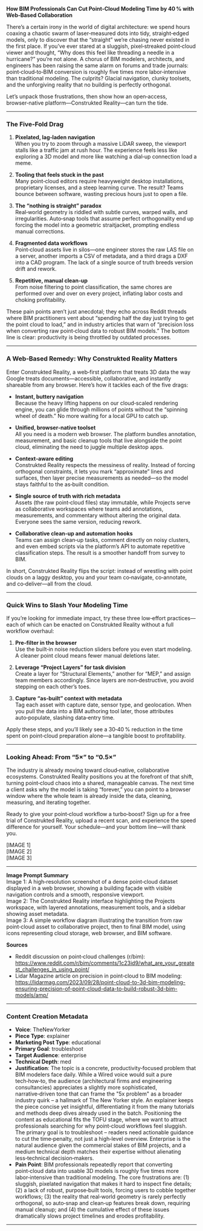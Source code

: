 **How BIM Professionals Can Cut Point‑Cloud Modeling Time by 40 % with Web‑Based Collaboration**

There’s a certain irony in the world of digital architecture: we spend hours coaxing a chaotic swarm of laser‑measured dots into tidy, straight‑edged models, only to discover that the “straight” we’re chasing never existed in the first place. If you’ve ever stared at a sluggish, pixel‑streaked point‑cloud viewer and thought, “Why does this feel like threading a needle in a hurricane?” you’re not alone. A chorus of BIM modelers, architects, and engineers has been raising the same alarm on forums and trade journals: point‑cloud‑to‑BIM conversion is roughly five times more labor‑intensive than traditional modeling. The culprits? Glacial navigation, clunky toolsets, and the unforgiving reality that no building is perfectly orthogonal.

Let’s unpack those frustrations, then show how an open‑access, browser‑native platform—Construkted Reality—can turn the tide.

---

### The Five‑Fold Drag

1. **Pixelated, lag‑laden navigation**  
   When you try to zoom through a massive LiDAR sweep, the viewport stalls like a traffic jam at rush hour. The experience feels less like exploring a 3D model and more like watching a dial‑up connection load a meme.

2. **Tooling that feels stuck in the past**  
   Many point‑cloud editors require heavyweight desktop installations, proprietary licenses, and a steep learning curve. The result? Teams bounce between software, wasting precious hours just to open a file.

3. **The “nothing is straight” paradox**  
   Real‑world geometry is riddled with subtle curves, warped walls, and irregularities. Auto‑snap tools that assume perfect orthogonality end up forcing the model into a geometric straitjacket, prompting endless manual corrections.

4. **Fragmented data workflows**  
   Point‑cloud assets live in silos—one engineer stores the raw LAS file on a server, another imports a CSV of metadata, and a third drags a DXF into a CAD program. The lack of a single source of truth breeds version drift and rework.

5. **Repetitive, manual clean‑up**  
   From noise filtering to point classification, the same chores are performed over and over on every project, inflating labor costs and choking profitability.

These pain points aren’t just anecdotal; they echo across Reddit threads where BIM practitioners vent about “spending half the day just trying to get the point cloud to load,” and in industry articles that warn of “precision loss when converting raw point‑cloud data to robust BIM models.” The bottom line is clear: productivity is being throttled by outdated processes.

---

### A Web‑Based Remedy: Why Construkted Reality Matters

Enter Construkted Reality, a web‑first platform that treats 3D data the way Google treats documents—accessible, collaborative, and instantly shareable from any browser. Here’s how it tackles each of the five drags:

- **Instant, buttery navigation**  
  Because the heavy lifting happens on our cloud‑scaled rendering engine, you can glide through millions of points without the “spinning wheel of death.” No more waiting for a local GPU to catch up.

- **Unified, browser‑native toolset**  
  All you need is a modern web browser. The platform bundles annotation, measurement, and basic cleanup tools that live alongside the point cloud, eliminating the need to juggle multiple desktop apps.

- **Context‑aware editing**  
  Construkted Reality respects the messiness of reality. Instead of forcing orthogonal constraints, it lets you mark “approximate” lines and surfaces, then layer precise measurements as needed—so the model stays faithful to the as‑built condition.

- **Single source of truth with rich metadata**  
  Assets (the raw point‑cloud files) stay immutable, while Projects serve as collaborative workspaces where teams add annotations, measurements, and commentary without altering the original data. Everyone sees the same version, reducing rework.

- **Collaborative clean‑up and automation hooks**  
  Teams can assign clean‑up tasks, comment directly on noisy clusters, and even embed scripts via the platform’s API to automate repetitive classification steps. The result is a smoother handoff from survey to BIM.

In short, Construkted Reality flips the script: instead of wrestling with point clouds on a laggy desktop, you and your team co‑navigate, co‑annotate, and co‑deliver—all from the cloud.

---

### Quick Wins to Slash Your Modeling Time

If you’re looking for immediate impact, try these three low‑effort practices—each of which can be enacted on Construkted Reality without a full workflow overhaul:

1. **Pre‑filter in the browser**  
   Use the built‑in noise reduction sliders before you even start modeling. A cleaner point cloud means fewer manual deletions later.

2. **Leverage “Project Layers” for task division**  
   Create a layer for “Structural Elements,” another for “MEP,” and assign team members accordingly. Since layers are non‑destructive, you avoid stepping on each other’s toes.

3. **Capture “as‑built” context with metadata**  
   Tag each asset with capture date, sensor type, and geolocation. When you pull the data into a BIM authoring tool later, those attributes auto‑populate, slashing data‑entry time.

Apply these steps, and you’ll likely see a 30‑40 % reduction in the time spent on point‑cloud preparation alone—a tangible boost to profitability.

---

### Looking Ahead: From “5×” to “0.5×”

The industry is already moving toward cloud‑native, collaborative ecosystems. Construkted Reality positions you at the forefront of that shift, turning point‑cloud chaos into a shared, manageable canvas. The next time a client asks why the model is taking “forever,” you can point to a browser window where the whole team is already inside the data, cleaning, measuring, and iterating together.

Ready to give your point‑cloud workflow a turbo‑boost? Sign up for a free trial of Construkted Reality, upload a recent scan, and experience the speed difference for yourself. Your schedule—and your bottom line—will thank you.

[IMAGE 1]  
[IMAGE 2]  
[IMAGE 3]

---

**Image Prompt Summary**  
Image 1: A high‑resolution screenshot of a dense point‑cloud dataset displayed in a web browser, showing a building façade with visible navigation controls and a smooth, responsive viewport.  
Image 2: The Construkted Reality interface highlighting the Projects workspace, with layered annotations, measurement tools, and a sidebar showing asset metadata.  
Image 3: A simple workflow diagram illustrating the transition from raw point‑cloud asset to collaborative project, then to final BIM model, using icons representing cloud storage, web browser, and BIM software.

**Sources**  
- Reddit discussion on point‑cloud challenges (r/bim): https://www.reddit.com/r/bim/comments/1c23id9/what_are_your_greatest_challenges_in_using_point/  
- Lidar Magazine article on precision in point‑cloud to BIM modeling: https://lidarmag.com/2023/09/28/point-cloud-to-3d-bim-modeling-ensuring-precision-of-point-cloud-data-to-build-robust-3d-bim-models/amp/ 
---
### Content Creation Metadata
- **Voice**: TheNewYorker
- **Piece Type**: explainer
- **Marketing Post Type**: educational
- **Primary Goal**: troubleshoot
- **Target Audience**: enterprise
- **Technical Depth**: med
- **Justification**: The topic is a concrete, productivity‑focused problem that BIM modelers face daily. While a Wired voice would suit a pure tech‑how‑to, the audience (architectural firms and engineering consultancies) appreciates a slightly more sophisticated, narrative‑driven tone that can frame the "5x problem" as a broader industry quirk – a hallmark of The New Yorker style. An explainer keeps the piece concise yet insightful, differentiating it from the many tutorials and methods deep dives already used in the batch. Positioning the content as educational fits the TOFU stage, where we want to attract professionals searching for why point‑cloud workflows feel sluggish. The primary goal is to troubleshoot – readers need actionable guidance to cut the time‑penalty, not just a high‑level overview. Enterprise is the natural audience given the commercial stakes of BIM projects, and a medium technical depth matches their expertise without alienating less‑technical decision‑makers.
- **Pain Point**: BIM professionals repeatedly report that converting point‑cloud data into usable 3D models is roughly five times more labor‑intensive than traditional modeling. The core frustrations are: (1) sluggish, pixelated navigation that makes it hard to inspect fine details; (2) a lack of robust, purpose‑built tools, forcing users to cobble together workflows; (3) the reality that real‑world geometry is rarely perfectly orthogonal, so auto‑snap and clean‑up features break down, requiring manual cleanup; and (4) the cumulative effect of these issues dramatically slows project timelines and erodes profitability.
---
